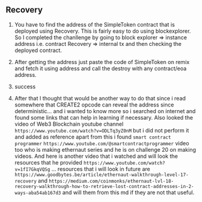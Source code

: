 ## Recovery

1.  You have to find the address of the SimpleToken contract that is deployed using Recovery. This is fairly easy to do using blockexplorer. So I completed the chanllenge by going to block explorer => instance address i.e. contract Recovery => internal tx and then checking the deployed contract.

2.  After getting the address just paste the code of SimpleToken on remix and fetch it using address and call the destroy with any contract/eoa address.

3.  success

4.  After that I thought that would be another way to do that since i read somewhere that CREATE2 opcode can reveal the address since deterministic... and i wanted to know more so i searched on internet and found some links that can help in learning if necessary. Also looked the video of Web3 Blockchain youtube channel `https://www.youtube.com/watch?v=ODLTq3yZ0nM` but i did not perform it and added as reference apart from this i found `smart contract programmer` `https://www.youtube.com/@smartcontractprogrammer` video too who is making ethernaut series and he is on challenge 20 on making videos. And here is another video that i watched and will look the resources that he provided `https://www.youtube.com/watch?v=1fI7GkqVQSg` ... resources that i will look in future are `https://www.goodbytes.be/article/ethernaut-walkthrough-level-17-recovery` and `https://medium.com/coinmonks/ethernaut-lvl-18-recovery-walkthrough-how-to-retrieve-lost-contract-addresses-in-2-ways-aba54ab167d3` and will them from this md if they are not that useful.
